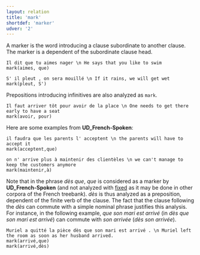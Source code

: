 ```yaml
---
layout: relation
title: 'mark'
shortdef: 'marker'
udver: '2'
---
```


A marker is the word introducing a clause subordinate to another clause.
The marker is a dependent of the subordinate clause head.

~~~ sdparse
Il dit que tu aimes nager \n He says that you like to swim
mark(aimes, que)
~~~

~~~ sdparse
S' il pleut , on sera mouillé \n If it rains, we will get wet
mark(pleut, S')
~~~

Prepositions introducing infinitives are also analyzed as `mark`.

~~~ sdparse
Il faut arriver tôt pour avoir de la place \n One needs to get there early to have a seat
mark(avoir, pour)
~~~

Here are some examples from **UD_French-Spoken**:

~~~ sdparse
il faudra que les parents l' acceptent \n the parents will have to accept it
mark(acceptent,que)
~~~

~~~ sdparse
on n' arrive plus à maintenir des clientèles \n we can't manage to keep the customers anymore
mark(maintenir,à)
~~~

Note that in the phrase _dès que_, _que_ is considered as a marker by **UD_French-Spoken** (and not analyzed with [fixed]() as it may be done in other corpora of the French treebank).
_dès_ is thus analyzed as a preposition, dependent of the finite verb of the clause.
The fact that the clause following the _dès_ can commute with a simple nominal phrase justifies this analysis.
For instance, in the following example, _que son mari est arrivé_ (in _dès que son mari est arrivé_) can commute with _son arrivée_ (_dès son arrivée_).

~~~ sdparse
Muriel a quitté la pièce dès que son mari est arrivé . \n Muriel left the room as soon as her husband arrived.
mark(arrivé,que)
mark(arrivé,dès)
~~~
<!-- Interlanguage links updated Čt lis 12 09:43:29 CET 2020 -->
